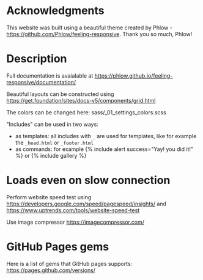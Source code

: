 # Acknowledgments

This website was built using a beautiful theme created by Phlow - https://github.com/Phlow/feeling-responsive. Thank you so much, Phlow!


# Description

Full documentation is avaialable at https://phlow.github.io/feeling-responsive/documentation/

Beautiful layouts can be constructed using https://get.foundation/sites/docs-v5/components/grid.html

The colors can be changed here: sass/_01_settings_colors.scss

"Includes" can be used in two ways:
- as templates: all includes with `_` are used for templates, like for example the `_head.html` or `_footer.html`
- as commands: for example {% include alert success="Yay! you did it!" %} or {% include gallery %}

# Loads even on slow connection

Perform website speed test using https://developers.google.com/speed/pagespeed/insights/ and https://www.uptrends.com/tools/website-speed-test

Use image compressor https://imagecompressor.com/

# GitHub Pages gems

Here is a list of gems that GitHub pages supports: https://pages.github.com/versions/
